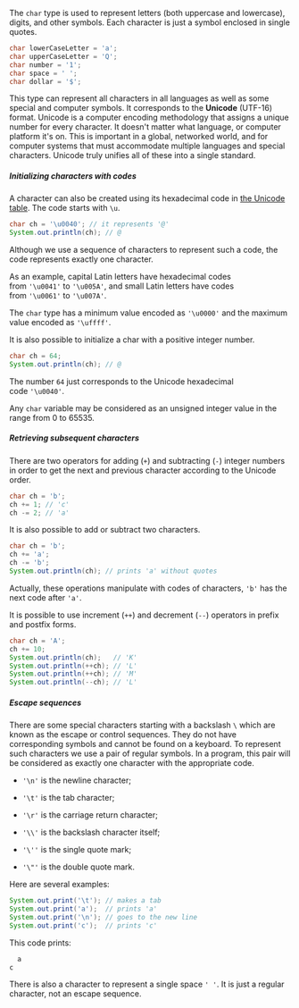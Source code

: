 The `char` type is used to represent letters (both uppercase and lowercase), digits, and other symbols. Each character is just a symbol enclosed in single quotes.

```java
char lowerCaseLetter = 'a';
char upperCaseLetter = 'Q';
char number = '1';
char space = ' ';
char dollar = '$';
```

This type can represent all characters in all languages as well as some special and computer symbols. It corresponds to the **Unicode** (UTF-16) format. Unicode is a computer encoding methodology that assigns a unique number for every character. It doesn't matter what language, or computer platform it's on. This is important in a global, networked world, and for computer systems that must accommodate multiple languages and special characters. Unicode truly unifies all of these into a single standard.

##### Initializing characters with codes

A character can also be created using its hexadecimal code in [the Unicode table](https://unicode-table.com/en/). The code starts with `\u`.

```java
char ch = '\u0040'; // it represents '@'
System.out.println(ch); // @
```

Although we use a sequence of characters to represent such a code, the code represents exactly one character.

As an example, capital Latin letters have hexadecimal codes from `'\u0041'` to `'\u005A'`, and small Latin letters have codes from `'\u0061'` to `'\u007A'`.

The `char` type has a minimum value encoded as `'\u0000'` and the maximum value encoded as `'\uffff'`.

It is also possible to initialize a char with a positive integer number.

```java
char ch = 64;
System.out.println(ch); // @
```

The number `64` just corresponds to the Unicode hexadecimal code `'\u0040'`.

Any `char` variable may be considered as an unsigned integer value in the range from 0 to 65535.

##### Retrieving subsequent characters

There are two operators for adding (`+`) and subtracting (`-`) integer numbers in order to get the next and previous character according to the Unicode order.

```java
char ch = 'b';
ch += 1; // 'c'
ch -= 2; // 'a'
```

It is also possible to add or subtract two characters.

```java
char ch = 'b';
ch += 'a';
ch -= 'b';
System.out.println(ch); // prints 'a' without quotes
```

Actually, these operations manipulate with codes of characters, `'b'` has the next code after `'a'`.

It is possible to use increment (`++`) and decrement (`--`) operators in prefix and postfix forms.

```java
char ch = 'A';
ch += 10;
System.out.println(ch);   // 'K'
System.out.println(++ch); // 'L'
System.out.println(++ch); // 'M'
System.out.println(--ch); // 'L'
```

##### Escape sequences

There are some special characters starting with a backslash `\` which are known as the escape or control sequences. They do not have corresponding symbols and cannot be found on a keyboard. To represent such characters we use a pair of regular symbols. In a program, this pair will be considered as exactly one character with the appropriate code.

- `'\n'` is the newline character;
    
- `'\t'` is the tab character;
    
- `'\r'` is the carriage return character;
    
- `'\\'` is the backslash character itself;
    
- `'\''` is the single quote mark;
    
- `'\"'` is the double quote mark.
    

Here are several examples:

```java
System.out.print('\t'); // makes a tab
System.out.print('a');  // prints 'a'
System.out.print('\n'); // goes to the new line
System.out.print('c');  // prints 'c'
```

This code prints:

```java
  a
c
```

There is also a character to represent a single space `' '`. It is just a regular character, not an escape sequence.

